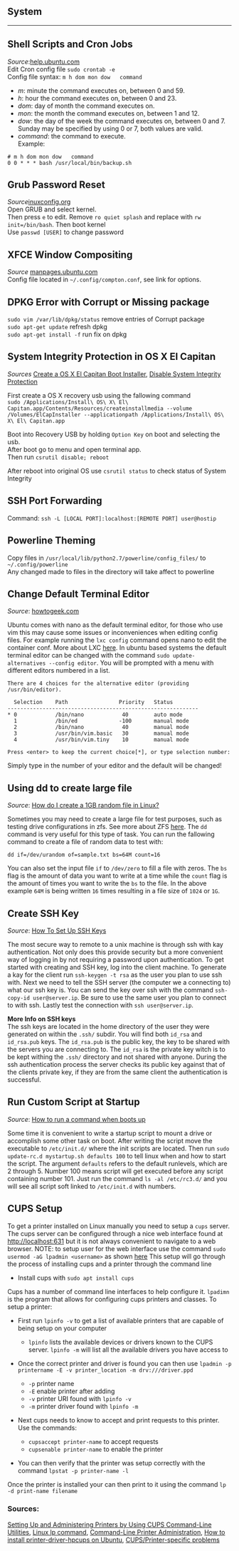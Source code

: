 ## System
__________________________________________________________________________________________
## Shell Scripts and Cron Jobs
*Source*:[help.ubuntu.com](https://help.ubuntu.com/lts/serverguide/backup-shellscripts.html)  
Edit Cron config file `sudo crontab -e`  
Config file syntax: `m h dom mon dow   command`  
- *m*: minute the command executes on, between 0 and 59.
- *h*: hour the command executes on, between 0 and 23.
- *dom*: day of month the command executes on.
- *mon*: the month the command executes on, between 1 and 12.
- *dow*: the day of the week the command executes on, between 0 and 7. Sunday may be specified by using 0 or 7, both values are valid.
- *command*: the command to execute.  
Example:
```
# m h dom mon dow   command
0 0 * * * bash /usr/local/bin/backup.sh
```  
## Grub Password Reset  
*Source*[inuxconfig.org](https://linuxconfig.org/recover-reset-forgotten-linux-root-password)  
Open GRUB and select kernel.  
Then press `e` to edit. Remove `ro quiet splash` and replace with `rw init=/bin/bash`. Then boot kernel  
Use `passwd [USER]` to change password  

## XFCE Window Compositing  
*Source* [manpages.ubuntu.com](http://manpages.ubuntu.com/manpages/trusty/man1/compton.1.html)  
Config file located in `~/.config/compton.conf`, see link for options.  

## DPKG Error with Corrupt or Missing package  
`sudo vim /var/lib/dpkg/status` remove entries of Corrupt package  
`sudo apt-get update` refresh dpkg  
`sudo apt-get install -f` run fix on dpkg  

## System Integrity Protection in OS X El Capitan  
*Sources*
[Create a OS X El Capitan Boot Installer](http://osxdaily.com/2015/09/30/create-os-x-el-capitan-boot-install-drive/),
[Disable System Integrity Protection](http://osxdaily.com/2015/10/05/disable-rootless-system-integrity-protection-mac-os-x/)  

First create a OS X recovery usb using the fallowing command  
`sudo /Applications/Install\ OS\ X\ El\ Capitan.app/Contents/Resources/createinstallmedia --volume /Volumes/ElCapInstaller --applicationpath /Applications/Install\ OS\ X\ El\ Capitan.app`  

Boot into Recovery USB by holding `Option Key` on boot and selecting the usb.  
After boot go to menu and open terminal app.  
Then run `csrutil disable; reboot`  

After reboot into original OS use `csrutil status` to check status of System Integrity  

## SSH Port Forwarding  

Command: `ssh -L [LOCAL PORT]:localhost:[REMOTE PORT] user@hostip`  

## Powerline Theming  
Copy files in `/usr/local/lib/python2.7/powerline/config_files/` to `~/.config/powerline`  
Any changed made to files in the directory will take affect to powerline  

## Change Default Terminal Editor  
*Source*: [howtogeek.com](http://www.howtogeek.com/howto/ubuntu/change-the-default-editor-from-nano-on-ubuntu-linux/)  

Ubuntu comes with nano as the default terminal editor, for those who use vim this may cause some issues or inconveniences when editing
config files. For example running the `lxc config` command opens nano to edit the container conf. More about LXC [here](https://github.com/Tristan2252/Sources/blob/master/LXC.md#lxd). In ubuntu based systems the default terminal editor can be changed
with the command `sudo update-alternatives --config editor`. You will be prompted with a menu with different editors numbered in a list.
```
There are 4 choices for the alternative editor (providing /usr/bin/editor).

  Selection    Path                Priority   Status
------------------------------------------------------------
* 0            /bin/nano            40        auto mode
  1            /bin/ed             -100       manual mode
  2            /bin/nano            40        manual mode
  3            /usr/bin/vim.basic   30        manual mode
  4            /usr/bin/vim.tiny    10        manual mode

Press <enter> to keep the current choice[*], or type selection number:
```
Simply type in the number of your editor and the default will be changed!  

## Using dd to create large file  
*Source*: [How do I create a 1GB random file in Linux?](http://superuser.com/questions/470949/how-do-i-create-a-1gb-random-file-in-linux)

Sometimes you may need to create a large file for test purposes, such as testing drive configurations in zfs. See more about ZFS [here](https://github.com/Tristan2252/Sources/blob/master/Drives.md#zfs). The `dd` command is very useful for this type of task. You
can run the fallowing command to create a file of random data to test with:
```
dd if=/dev/urandom of=sample.txt bs=64M count=16
```
You can also set the input file `if` to `/dev/zero` to fill a file with zeros. The `bs` flag is the amount of data you want to write at a time while the `count` flag is the amount of times you want to write the `bs` to the file. In the above example `64M` is being written `16` times resulting in a file size of `1024` or `1G`.

## Create SSH Key  
*Source*: [How To Set Up SSH Keys](https://www.digitalocean.com/community/tutorials/how-to-set-up-ssh-keys--2)  

The most secure way to remote to a unix machine is through ssh with kay authentication. Not only does this provide security but a more
convenient way of logging in by not requiring a password upon authentication. To get started with creating and SSH key, log into the client
machine. To generate a kay for the client run `ssh-keygen -t rsa` as the user you plan to use ssh with. Next we need to tell the SSH server
(the computer we a connecting to) what our ssh key is. You can send the key over ssh with the command `ssh-copy-id user@server.ip`. Be sure
to use the same user you plan to connect to with ssh. Lastly test the connection with `ssh user@server.ip`.  

**More Info on SSH keys**  
The ssh keys are located in the home directory of the user they were generated on within the `.ssh/` subdir. You will find both `id_rsa` and
`id_rsa.pub` keys. The `id_rsa.pub` is the public key, the key to be shared with the servers you are connecting to. The `id_rsa` is the private
key witch is to be kept withing the `.ssh/` directory and not shared with anyone. During the ssh authentication process the server checks its
public key against that of the clients private key, if they are from the same client the authentication is successful.

## Run Custom Script at Startup
*Source*: [How to run a command when boots up](http://www.cyberciti.biz/tips/linux-how-to-run-a-command-when-boots-up.html)  

Some time it is convenient to write a startup script to mount a drive or accomplish some other task on boot. After writing the script move the
executable to `/etc/init.d/` where the init scripts are located. Then run `sudo update-rc.d mystartup.sh defaults 100` to tell linux when and
how to start the script. The argument `defaults` refers to the default runlevels, which are 2 through 5. Number 100 means script will get executed
before any script containing number 101. Just run the command `ls -al /etc/rc3.d/` and you will see all script soft linked to `/etc/init.d` with numbers.  

## CUPS Setup
To get a printer installed on Linux manually you need to setup a `cups` server. The cups server 
can be configured through a nice web interface found at [http://localhost:631]() but it is not always 
convenient to navigate to a web browser. NOTE: to setup user for the web interface use the command 
`sudo usermod -aG lpadmin <username>` as shown [here](https://help.ubuntu.com/community/PrintingCupsWebInterface)
This setup will go through the process of installing cups and a printer through the command line

* Install cups with `sudo apt install cups` 

Cups has a number of command line interfaces to help configure it. `lpadimn` is the program that allows 
for configuring cups printers and classes. To setup a printer: 

* First run `lpinfo -v` to get a list of available printers that are capable of being setup on your computer
    - `lpinfo` lists the available devices or drivers known to the CUPS server. `lpinfo -m` will list all the 
available drivers you have access to

* Once the correct printer and driver is found you can then use `lpadmin -p printername -E -v printer_location -m drv:///driver.ppd`
    - `-p` printer name
    - `-E` enable printer after adding
    - `-v` printer URI found with `lpinfo -v`
    - `-m` printer driver found with `lpinfo -m`
* Next cups needs to know to accept and print requests to this printer. Use the commands:
    - `cupsaccept printer-name` to accept requests
    - `cupsenable printer-name`  to enable the printer
* You can then verify that the printer was setup correctly with the command `lpstat -p printer-name -l`

Once the printer is installed your can then print to it using the command `lp -d print-name filename`

### Sources:
[Setting Up and Administering Printers by Using CUPS Command-Line Utilities](https://docs.oracle.com/cd/E23824_01/html/821-1451/gllgm.html),
[Linux lp command](https://www.computerhope.com/unix/ulp.htm),
[Command-Line Printer Administration](https://www.cups.org/doc/admin.html#PRINTERS),
[How to install printer-driver-hpcups on Ubuntu](https://www.howtoinstall.co/en/ubuntu/trusty/printer-driver-hpcups),
[CUPS/Printer-specific problems](https://wiki.archlinux.org/index.php/CUPS/Printer-specific_problems#HPLIP_Driver)
